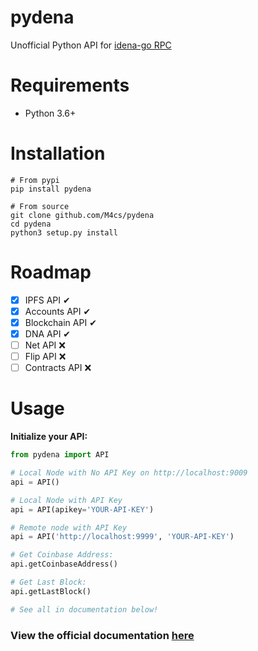 # pydena

Unofficial Python API for [idena-go RPC](https://github.com/idena-network/idena-go)

# Requirements

- Python 3.6+

# Installation

```
# From pypi
pip install pydena

# From source
git clone github.com/M4cs/pydena
cd pydena
python3 setup.py install
```

# Roadmap

- [X] IPFS API ✔
- [X] Accounts API ✔
- [X] Blockchain API ✔
- [X] DNA API ✔
- [ ] Net API ❌
- [ ] Flip API ❌
- [ ] Contracts API ❌

# Usage

**Initialize your API:**

```py
from pydena import API

# Local Node with No API Key on http://localhost:9009
api = API()

# Local Node with API Key
api = API(apikey='YOUR-API-KEY')

# Remote node with API Key
api = API('http://localhost:9999', 'YOUR-API-KEY')

# Get Coinbase Address:
api.getCoinbaseAddress()

# Get Last Block:
api.getLastBlock()

# See all in documentation below!
```

### View the official documentation [here](https://m4cs.github.io/pydena/)
